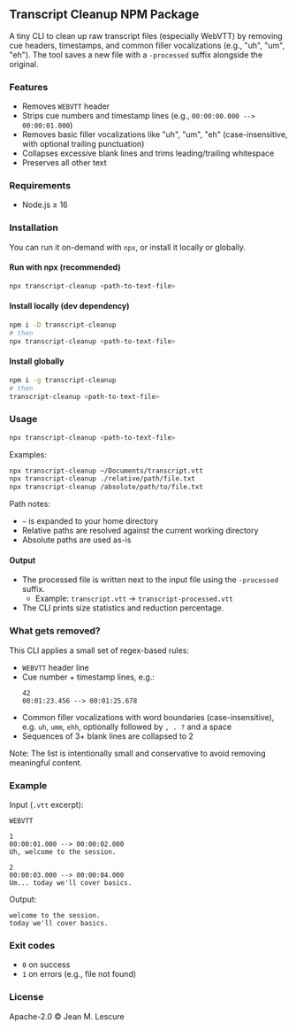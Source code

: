 ## Transcript Cleanup NPM Package

A tiny CLI to clean up raw transcript files (especially WebVTT) by removing cue headers, timestamps, and common filler vocalizations (e.g., "uh", "um", "eh"). The tool saves a new file with a `-processed` suffix alongside the original.

### Features

- Removes `WEBVTT` header
- Strips cue numbers and timestamp lines (e.g., `00:00:00.000 --> 00:00:01.000`)
- Removes basic filler vocalizations like "uh", "um", "eh" (case-insensitive, with optional trailing punctuation)
- Collapses excessive blank lines and trims leading/trailing whitespace
- Preserves all other text

### Requirements

- Node.js ≥ 16

### Installation

You can run it on-demand with `npx`, or install it locally or globally.

#### Run with npx (recommended)

```bash
npx transcript-cleanup <path-to-text-file>
```

#### Install locally (dev dependency)

```bash
npm i -D transcript-cleanup
# then
npx transcript-cleanup <path-to-text-file>
```

#### Install globally

```bash
npm i -g transcript-cleanup
# then
transcript-cleanup <path-to-text-file>
```

### Usage

```bash
npx transcript-cleanup <path-to-text-file>
```

Examples:

```bash
npx transcript-cleanup ~/Documents/transcript.vtt
npx transcript-cleanup ./relative/path/file.txt
npx transcript-cleanup /absolute/path/to/file.txt
```

Path notes:

- `~` is expanded to your home directory
- Relative paths are resolved against the current working directory
- Absolute paths are used as-is

#### Output

- The processed file is written next to the input file using the `-processed` suffix.
  - Example: `transcript.vtt` → `transcript-processed.vtt`
- The CLI prints size statistics and reduction percentage.

### What gets removed?

This CLI applies a small set of regex-based rules:
- `WEBVTT` header line
- Cue number + timestamp lines, e.g.:
  ```
  42
  00:01:23.456 --> 00:01:25.678
  ```
- Common filler vocalizations with word boundaries (case-insensitive), e.g. `uh`, `umm`, `ehh`, optionally followed by `, . ?` and a space
- Sequences of 3+ blank lines are collapsed to 2

Note: The list is intentionally small and conservative to avoid removing meaningful content.

### Example

Input (`.vtt` excerpt):
```text
WEBVTT

1
00:00:01.000 --> 00:00:02.000
Uh, welcome to the session.

2
00:00:03.000 --> 00:00:04.000
Um... today we'll cover basics.
```

Output:
```text
welcome to the session.
today we'll cover basics.
```

### Exit codes

- `0` on success
- `1` on errors (e.g., file not found)

### License

Apache-2.0 © Jean M. Lescure
